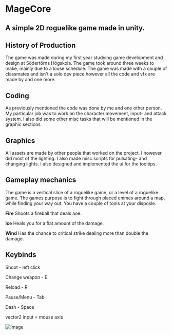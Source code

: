 # MageCore

## A simple 2D roguelike game made in unity.

## **History of Production**
The game was made during my first year studying game development and design at Södertörns Högskola.
The game took around three weeks to make, mainly due to a loose schedule.
The game was made with a couple of classmates and isn't a solo dev piece however all the code and vfx are made by and one more.

## **Coding**
As previously mentioned the code was done by me and one other person.
My particular job was to work on the character movement, input- and attack system.
I also did some other misc tasks that will be mentioned in the graphic sections

## **Graphics**
All assets are made by other people that worked on the project.
I however did most of the lighting.
I also made misc scripts for pulsating- and changing lights.
I also designed and implemented the ui for the tooltips.

## **Gameplay mechanics**
The game is a vertical slice of a roguelike game, or a level of a roguelike game.
The games purpose is to fight through placed enimes around a map, while finding your way out.
You have a couple of tools at your disposle.

**Fire**
Shoots a fireball that deals aoe.

**Ice**
Heals you for a flat amount of the damage.

**Wind**
Has the chance to critical strike dealing more than double the damage.

## **Keybinds**
Shoot - left click

Change weapon - E

Reload - R

Pause/Menu - Tab

Dash - Space

vector2 input = mouse axis

![image](https://github.com/user-attachments/assets/d5db51c0-1c71-41ae-9da0-61356da40395)

